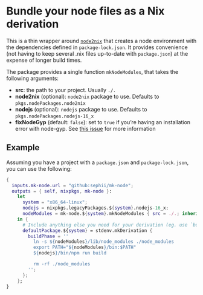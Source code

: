 # Bundle your node files as a Nix derivation

This is a thin wrapper around
[`node2nix`](https://github.com/svanderburg/node2nix) that creates a node
environment with the dependencies defined in `package-lock.json`. It provides
convenience (not having to keep several .nix files up-to-date with
`package.json`) at the expense of longer build times.

The package provides a single function `mkNodeModules`, that takes the following arguments:

* **src**: the path to your project. Usually `./.`
* **node2nix** (optional): `node2nix` package to use. Defaults to `pkgs.nodePackages.node2nix`
* **nodejs** (optional): `nodejs` package to use. Defaults to `pkgs.nodePackages.nodejs-16_x`
* **fixNodeGyp** (default: `false`): set to `true` if you’re having an installation
  error with node-gyp. See [this
  issue](https://github.com/svanderburg/node2nix/issues/275) for more
  information

## Example

Assuming you have a project with a `package.json` and `package-lock.json`, you can use the following:

``` nix
{
  inputs.mk-node.url = "github:sephii/mk-node";
  outputs = { self, nixpkgs, mk-node }:
    let
      system = "x86_64-linux";
      nodejs = nixpkgs.legacyPackages.${system}.nodejs-16_x;
      nodeModules = mk-node.${system}.mkNodeModules { src = ./.; inherit nodejs; };
    in {
      # Include anything else you need for your derivation (eg. use `buildPythonApplication`, `mkPoetryApplication`, etc)
      defaultPackage.${system} = stdenv.mkDerivation {
        buildPhase = ''
          ln -s ${nodeModules}/lib/node_modules ./node_modules
          export PATH="${nodeModules}/bin:$PATH"
          ${nodejs}/bin/npm run build

          rm -rf ./node_modules
        '';
      };
    };
}
```

